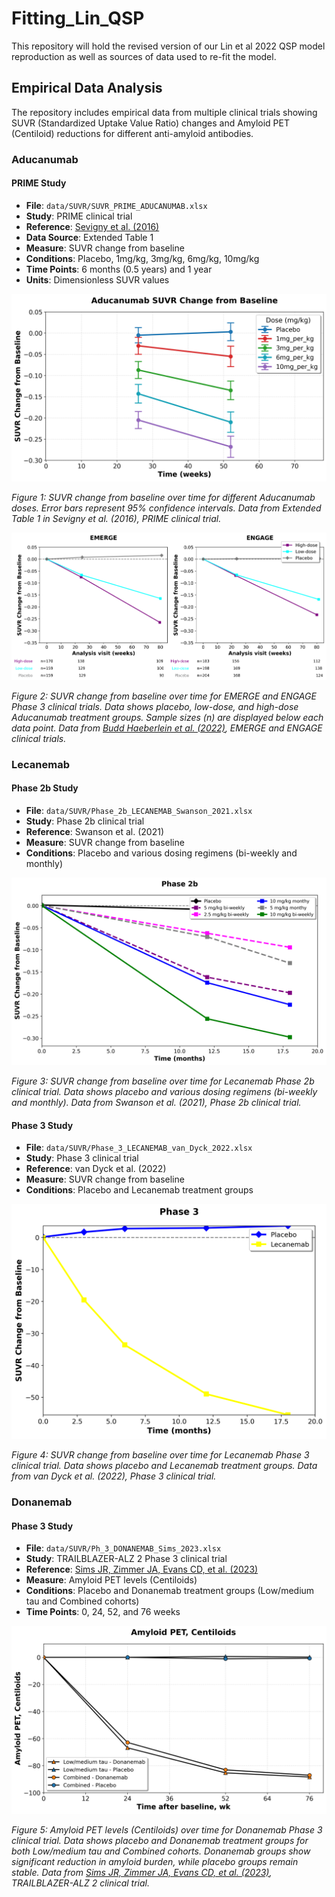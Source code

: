 # Fitting_Lin_QSP

This repository will hold the revised version of our Lin et al 2022 QSP model reproduction as well as sources of data used to re-fit the model.

## Empirical Data Analysis

The repository includes empirical data from multiple clinical trials showing SUVR (Standardized Uptake Value Ratio) changes and Amyloid PET (Centiloid) reductions for different anti-amyloid antibodies.

### Aducanumab

#### PRIME Study
- **File**: `data/SUVR/SUVR_PRIME_ADUCANUMAB.xlsx`
- **Study**: PRIME clinical trial
- **Reference**: [Sevigny et al. (2016)](https://www.nature.com/articles/nature19323)
- **Data Source**: Extended Table 1
- **Measure**: SUVR change from baseline
- **Conditions**: Placebo, 1mg/kg, 3mg/kg, 6mg/kg, 10mg/kg
- **Time Points**: 6 months (0.5 years) and 1 year
- **Units**: Dimensionless SUVR values

![SUVR Reduction from PRIME Study](figures/empirical_data/PRIME_SUVR_Reduction.png)

*Figure 1: SUVR change from baseline over time for different Aducanumab doses. Error bars represent 95% confidence intervals. Data from Extended Table 1 in Sevigny et al. (2016), PRIME clinical trial.*

![SUVR Reduction from EMERGE and ENGAGE Studies](figures/empirical_data/EMERGE_ENGAGE_SUVR_Reduction.png)

*Figure 2: SUVR change from baseline over time for EMERGE and ENGAGE Phase 3 clinical trials. Data shows placebo, low-dose, and high-dose Aducanumab treatment groups. Sample sizes (n) are displayed below each data point. Data from [Budd Haeberlein et al. (2022)](https://doi.org/10.14283/jpad.2022.30), EMERGE and ENGAGE clinical trials.*

### Lecanemab

#### Phase 2b Study
- **File**: `data/SUVR/Phase_2b_LECANEMAB_Swanson_2021.xlsx`
- **Study**: Phase 2b clinical trial
- **Reference**: Swanson et al. (2021)
- **Measure**: SUVR change from baseline
- **Conditions**: Placebo and various dosing regimens (bi-weekly and monthly)

![SUVR Reduction from Lecanemab Phase 2b Study](figures/empirical_data/LECANEMAB_Phase2b_SUVR_Reduction.png)

*Figure 3: SUVR change from baseline over time for Lecanemab Phase 2b clinical trial. Data shows placebo and various dosing regimens (bi-weekly and monthly). Data from Swanson et al. (2021), Phase 2b clinical trial.*

#### Phase 3 Study
- **File**: `data/SUVR/Phase_3_LECANEMAB_van_Dyck_2022.xlsx`
- **Study**: Phase 3 clinical trial
- **Reference**: van Dyck et al. (2022)
- **Measure**: SUVR change from baseline
- **Conditions**: Placebo and Lecanemab treatment groups

![SUVR Reduction from Lecanemab Phase 3 Study](figures/empirical_data/LECANEMAB_Phase3_SUVR_Reduction.png)

*Figure 4: SUVR change from baseline over time for Lecanemab Phase 3 clinical trial. Data shows placebo and Lecanemab treatment groups. Data from van Dyck et al. (2022), Phase 3 clinical trial.*

### Donanemab

#### Phase 3 Study
- **File**: `data/SUVR/Ph_3_DONANEMAB_Sims_2023.xlsx`
- **Study**: TRAILBLAZER-ALZ 2 Phase 3 clinical trial
- **Reference**: [Sims JR, Zimmer JA, Evans CD, et al. (2023)](https://doi.org/10.1001/jama.2023.13239)
- **Measure**: Amyloid PET levels (Centiloids)
- **Conditions**: Placebo and Donanemab treatment groups (Low/medium tau and Combined cohorts)
- **Time Points**: 0, 24, 52, and 76 weeks

![Amyloid PET Reduction from Donanemab Phase 3 Study](figures/empirical_data/DONANEMAB_Phase3_Amyloid_PET.png)

*Figure 5: Amyloid PET levels (Centiloids) over time for Donanemab Phase 3 clinical trial. Data shows placebo and Donanemab treatment groups for both Low/medium tau and Combined cohorts. Donanemab groups show significant reduction in amyloid burden, while placebo groups remain stable. Data from [Sims JR, Zimmer JA, Evans CD, et al. (2023)](https://doi.org/10.1001/jama.2023.13239), TRAILBLAZER-ALZ 2 clinical trial.*